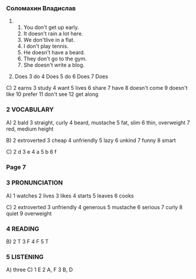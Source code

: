 ### Соломахин Владислав

1) 1. You don't get up early.  
   2. It doesn't rain a lot here.  
   3. We don'tlive in a flat.  
   4. I don't play tennis.  
   5. He doesn't have a beard.  
   6. They don't go to the gym.  
   7. She doesn't write a blog.  
  
2) Does
 3 do
 4 Does
 5 do
 6 Does
 7 Does

C) 2 earns
3 study 
4 want 
5 lives 
6 share 
7 have
8 doesn't come 
9 doesn't like 
10 prefer 
11 don't see 
12 get along


### 2 VOCABULARY
A)
2 bald 
3 straight, curly 
4 beard, mustache 
5 fat, slim 
6 thin, overweight 
7 red, medium height

B)
2 extroverted 
3 cheap
4 unfriendly 
5 lazy 
6 unkind 
7 funny 
8 smart

C)
2 d
3 e 
4 a 
5 b 
6 f

### Page 7
### 3 PRONUNCIATION
A)
1 watches 
2 lives 
3 likes 
4 starts 
5 leaves 
6 cooks

C)
2 extroverted 
3 unfriendly 
4 generous 
5 mustache 
6 serious 
7 curly 
8 quiet
9 overweight


### 4 READING
B)
2 T 
3 F 
4 F 
5 T

### 5 LISTENING
A) three
C) 1 E 2 A, F 3 B, D 
